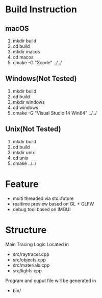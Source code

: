 # Build Instruction
## macOS
1. mkdir build
2. cd build
3. mkdir macos
4. cd macos
5. cmake -G  "Xcode" ../../

## Windows(Not Tested)
1. mkdir build
2. cd build
3. mkdir windows
4. cd windows
5. cmake -G "Visual Studio 14 Win64" ../../

## Unix(Not Tested)
1. mkdir build
2. cd build
3. mkdir unix
4. cd unix
5. cmake ../../

# Feature

* multi threaded via std::future
* realtime preview based on GL + GLFW
* debug tool based on IMGUI

# Structure

Main Tracing Logic Located in 
* src/raytracer.cpp
* src/objects.cpp
* src/materials.cpp
* src/lights.cpp

Program and ouput file will be generated in 
* bin/ 

